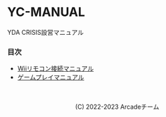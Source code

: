 # YC-MANUAL

YDA CRISIS設営マニュアル
### 目次

 - [Wiiリモコン接続マニュアル](https://github.com/shinkyu-seisaku/YC-MANUAL/blob/main/ConnectWiimote/README.md#wiiリモコン接続マニュアル)
- [ゲームプレイマニュアル](https://github.com/shinkyu-seisaku/YC-MANUAL/blob/main/GamePlay/README.md#ゲームプレイマニュアル)

<p align="center"><br><br>(C) 2022-2023 Arcadeチーム</p>